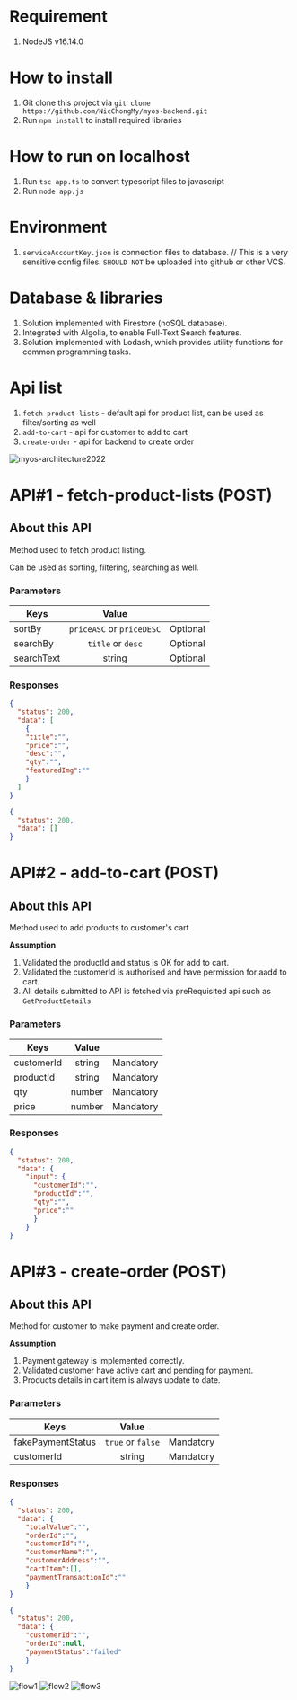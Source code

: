 # Requirement

1. NodeJS v16.14.0

# How to install

1. Git clone this project via `git clone https://github.com/NicChongMy/myos-backend.git`
2. Run `npm install` to install required libraries

# How to run on localhost
1. Run `tsc app.ts` to convert typescript files to javascript
2. Run `node app.js` 

# Environment

1. `serviceAccountKey.json` is connection files to database. // This is a very sensitive config files. `SHOULD NOT` be uploaded into github or other VCS.

# Database & libraries

1. Solution implemented with Firestore (noSQL database).
2. Integrated with Algolia, to enable Full-Text Search features.
3. Solution implemented with Lodash, which provides utility functions for common programming tasks.

# Api list

1. `fetch-product-lists` - default api for product list, can be used as filter/sorting as well
2. `add-to-cart` - api for customer to add to cart
3. `create-order` - api for backend to create order

![myos-architecture2022](https://user-images.githubusercontent.com/30789775/209538029-9810a6d7-aa5b-4116-9a5f-f6d1d1486588.png)

# API#1 - fetch-product-lists (POST)

## About this API
Method used to fetch product listing. 

Can be used as sorting, filtering, searching as well.

### Parameters
| Keys        | Value           |            |
| ------------- |:-------------:|:-------------:|
| sortBy    | `priceASC` or `priceDESC` | Optional |
| searchBy      | `title` or `desc` | Optional |
| searchText | string | Optional |

### Responses
```json
{
  "status": 200,
  "data": [
    { 
    "title":"",
    "price":"",
    "desc":"",
    "qty":"",
    "featuredImg":"" 
    }
  ]
}
```
```json
{
  "status": 200,
  "data": []
}
```
# API#2 - add-to-cart (POST)

## About this API
Method used to add products to customer's cart

**Assumption**
1. Validated the productId and status is OK for add to cart.
2. Validated the customerId is authorised and have permission for aadd to cart.
3. All details submitted to API is fetched via preRequisited api such as `GetProductDetails`

### Parameters
| Keys        | Value           |            |
| ------------- |:-------------:|:-------------:|
| customerId    | string | Mandatory |
| productId      | string | Mandatory |
| qty | number | Mandatory |
| price | number | Mandatory |

### Responses
```json
{
  "status": 200,
  "data": { 
    "input": {
      "customerId":"",
      "productId":"",
      "qty":"",
      "price":""
      }
    }
}
```
# API#3 - create-order (POST)

## About this API
Method for customer to make payment and create order.

**Assumption**
1. Payment gateway is implemented correctly.
2. Validated customer have active cart and pending for payment.
3. Products details in cart item is always update to date.

### Parameters
| Keys        | Value           |            |
| ------------- |:-------------:|:-------------:|
| fakePaymentStatus    | `true` or `false` | Mandatory |
| customerId      | string | Mandatory |

### Responses
```json
{
  "status": 200,
  "data": { 
    "totalValue":"",
    "orderId":"",
    "customerId":"",
    "customerName":"",
    "customerAddress":"",
    "cartItem":[],
    "paymentTransactionId":""
    }
}
```
```json
{
  "status": 200,
  "data": { 
    "customerId":"",
    "orderId":null,
    "paymentStatus":"failed"
    }
}
```

![flow1](https://user-images.githubusercontent.com/30789775/209542408-7085ee72-9cb5-49a3-8797-ba8e91ca62a7.png)
![flow2](https://user-images.githubusercontent.com/30789775/209542418-1b16900e-04e7-4f14-a7a6-6d72687b3da7.png)
![flow3](https://user-images.githubusercontent.com/30789775/209542426-bc64a821-c745-4939-89bb-10b19f0355c0.png)



